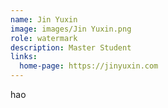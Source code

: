```yaml
---
name: Jin Yuxin
image: images/Jin Yuxin.png
role: watermark
description: Master Student
links:
  home-page: https://jinyuxin.com
---
```


hao
